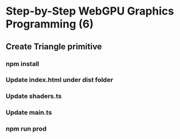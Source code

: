 # Step-by-Step WebGPU Graphics Programming (6) 
## Create Triangle primitive 

### npm install

### Update index.html under dist folder


### Update shaders.ts

### Update main.ts

### npm run prod